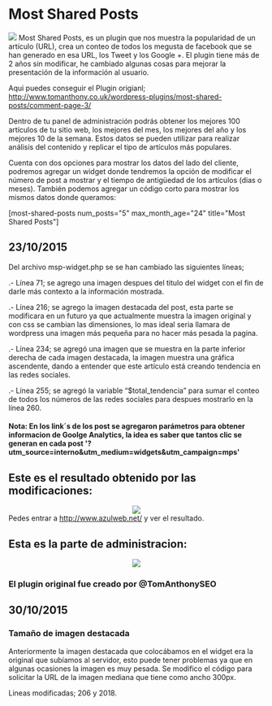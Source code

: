 <h1>Most Shared Posts</h1>
<img src="http://www.azulweb.net/wp-content/uploads/2015/10/Portada-Most-Shared-Posts.png">
Most Shared Posts, es un plugin que nos muestra la popularidad de un artículo (URL), crea un conteo de todos los megusta de facebook que se han generado en esa URL, los Tweet y los Google +. El plugin tiene más de 2 años sin modificar, he cambiado algunas cosas para mejorar la presentación de la información al usuario.

Aqui puedes conseguir el Plugin origianl; http://www.tomanthony.co.uk/wordpress-plugins/most-shared-posts/comment-page-3/

Dentro de tu panel de administración podrás obtener los mejores 100 artículos de tu sitio web, los mejores del mes, los mejores del año y los mejores 10 de la semana. Estos datos se pueden utilizar para realizar análisis del contenido y replicar el tipo de artículos más populares. 

Cuenta con dos opciones para mostrar los datos del lado del cliente, podremos agregar un widget donde tendremos la opción de modificar el número de post a mostrar y el tiempo de antigüedad de los artículos (dias o meses). También podemos agregar un código corto para mostrar los mismos datos donde queramos:

[most-shared-posts num_posts="5" max_month_age="24" title="Most Shared Posts"]

<h2>23/10/2015</h2>
Del archivo msp-widget.php se se han cambiado las siguientes líneas;

.- Línea 71; se agrego una imagen despues del titulo del widget con el fin de darle más contexto a la información mostrada.

.- Línea 216; se agrego la imagen destacada del post, esta parte se modificara en un futuro ya que actualmente muestra la imagen original y con css se cambian las dimensiones, lo mas ideal seria llamara de wordpress una imagen más pequeña para no hacer más pesada la pagina. 

.- Línea 234; se agregó una imagen que se muestra en la parte inferior derecha de cada imagen destacada, la imagen muestra una gráfica ascendente, dando a entender que este artículo está creando tendencia en las redes sociales. 

.- Línea 255; se agregó la variable “$total_tendencia” para sumar el conteo de todos los números de las redes sociales para despues mostrarlo en la línea 260. 

<h4>Nota: En los link´s de los post se agregaron parámetros para obtener informacion de Goolge Analytics, la idea es saber que tantos clic se generan en cada post '?utm_source=interno&utm_medium=widgets&utm_campaign=mps'</h4>

<h2>Este es el resultado obtenido por las modificaciones:</h2>
<center><img src="http://www.azulweb.net/wp-content/uploads/2015/10/MSP.png"></center>
Pedes entrar a <a href="http://www.azulweb.net/">http://www.azulweb.net/</a> y ver el resultado.

<h2>Esta es la parte de administracion:</h2>
<center><img src="http://www.azulweb.net/wp-content/uploads/2015/10/MSP-ADMIN.png"></center>
<h3>El plugin original fue creado por @TomAnthonySEO</h3>

<h2>30/10/2015</h2>
<h3>Tamaño de imagen destacada</h3>
Anteriormente la imagen destacada que colocábamos en el widget era la original que subíamos al servidor, esto puede tener problemas ya que en algunas ocasiones la imagen es muy pesada. Se modifico el código para solicitar la URL de la imagen mediana que tiene como ancho 300px.

Lineas modificadas; 206 y 2018.
